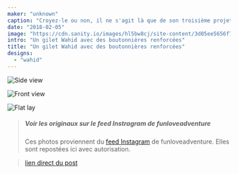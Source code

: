```yaml
---
maker: "unknown"
caption: "Croyez-le ou non, il ne s'agit là que de son troisième projet de couture."
date: "2018-02-05"
image: "https://cdn.sanity.io/images/hl5bw8cj/site-content/3d05ee5656f7aac511d95ed567dab54c6545cd88-1080x1080.jpg"
intro: "Un gilet Wahid avec des boutonnières renforcées"
title: "Un gilet Wahid avec des boutonnières renforcées"
designs:
  - "wahid"
---
```


![Side view](https://posts.freesewing.org/uploads/bound_wahid_2_8cecc34558.jpg "Side view")

![Front view](https://posts.freesewing.org/uploads/bound_wahid_3_f8978b57b8.jpg "Front view")

![Flat lay](https://posts.freesewing.org/uploads/bound_wahid_4_7ee387162d.jpg "Flat lay")

> ##### Voir les originaux sur le feed Instragram de funloveadventure
> 
> Ces photos proviennent du [feed Instagram](https://www.instagram.com/funloveadventure/) de funloveadventure. Elles sont repostées ici avec autorisation.

> [lien direct du post](https://www.instagram.com/p/BekzdhvhbQO/)

